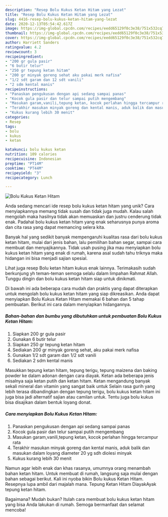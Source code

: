 ```yaml
---
description: "Resep Bolu Kukus Ketan Hitam yang Lezat"
title: "Resep Bolu Kukus Ketan Hitam yang Lezat"
slug: 4416-resep-bolu-kukus-ketan-hitam-yang-lezat
date: 2020-12-13T05:54:42.617Z
image: https://img-global.cpcdn.com/recipes/eedd65129f0c3e38/751x532cq70/bolu-kukus-ketan-hitam-foto-resep-utama.jpg
thumbnail: https://img-global.cpcdn.com/recipes/eedd65129f0c3e38/751x532cq70/bolu-kukus-ketan-hitam-foto-resep-utama.jpg
cover: https://img-global.cpcdn.com/recipes/eedd65129f0c3e38/751x532cq70/bolu-kukus-ketan-hitam-foto-resep-utama.jpg
author: Harriett Sanders
ratingvalue: 4.2
reviewcount: 3
recipeingredient:
- "200 gr gula pasir"
- "6 butir telur"
- "250 gr tepung ketan hitam"
- "200 gr minyak goreng sehat aku pakai merk nafisa"
- "1/2 sdt garam dan 12 sdt vanili"
- "2 sdm kental manis"
recipeinstructions:
- "Panaskan pengukusan dengan api sedang sampai panas"
- "Kocok gula pasir dan telur sampai putih mengembang"
- "Masukan garam,vanili,tepung ketan, kocok perlahan hingga tercampur rata"
- "Terakhir masukan minyak goreng dan kental manis, aduk balik dan masukan dalam loyang diameter 20 yg sdh diolesi minyak"
- "Kukus kurang lebih 30 menit"
categories:
- Resep
tags:
- bolu
- kukus
- ketan

katakunci: bolu kukus ketan 
nutrition: 109 calories
recipecuisine: Indonesian
preptime: "PT14M"
cooktime: "PT44M"
recipeyield: "3"
recipecategory: Lunch

---
```



![Bolu Kukus Ketan Hitam](https://img-global.cpcdn.com/recipes/eedd65129f0c3e38/751x532cq70/bolu-kukus-ketan-hitam-foto-resep-utama.jpg)

Anda sedang mencari ide resep bolu kukus ketan hitam yang unik? Cara menyiapkannya memang tidak susah dan tidak juga mudah. Kalau salah mengolah maka hasilnya tidak akan memuaskan dan justru cenderung tidak enak. Padahal bolu kukus ketan hitam yang enak seharusnya punya aroma dan cita rasa yang dapat memancing selera kita.

Banyak hal yang sedikit banyak mempengaruhi kualitas rasa dari bolu kukus ketan hitam, mulai dari jenis bahan, lalu pemilihan bahan segar, sampai cara membuat dan menyajikannya. Tidak usah pusing jika mau menyiapkan bolu kukus ketan hitam yang enak di rumah, karena asal sudah tahu triknya maka hidangan ini bisa menjadi sajian spesial.

Lihat juga resep Bolu ketan hitam kukus enak lainnya. Terimakasih sudah berkunjung yh teman-teman semoga selalu dalam limpahan Rahmat Allah. Tunggu dingin dan bolu kukus ketan hitam siap untuk dinikmati.


Di bawah ini ada beberapa cara mudah dan praktis yang dapat diterapkan untuk mengolah bolu kukus ketan hitam yang siap dikreasikan. Anda dapat menyiapkan Bolu Kukus Ketan Hitam memakai 6 bahan dan 5 tahap pembuatan. Berikut ini cara dalam menyiapkan hidangannya.

<!--inarticleads1-->

##### Bahan-bahan dan bumbu yang dibutuhkan untuk pembuatan Bolu Kukus Ketan Hitam:

1. Siapkan 200 gr gula pasir
1. Gunakan 6 butir telur
1. Siapkan 250 gr tepung ketan hitam
1. Sediakan 200 gr minyak goreng sehat, aku pakai merk nafisa
1. Gunakan 1/2 sdt garam dan 1/2 sdt vanili
1. Sediakan 2 sdm kental manis


Masukkan tepung ketan hitam, tepung terigu, tepung maizena dan baking powder ke dalam adonan dengan cara diayak. Ketan ada beberapa jenis misalnya saja ketan putih dan ketan hitam. Ketan mengandung banyak sekali mineral dan vitamin yang sangat baik untuk Selain rasa gurih yang lebih terasa dibandingkan dengan tepung terigu, bolu kukus ketan hitam ini juga bisa jadi alternatif sajian atau camilan untuk. Tentu juga bolu kukus bisa disajikan dalam bentuk loyang donat. 

<!--inarticleads2-->

##### Cara menyiapkan Bolu Kukus Ketan Hitam:

1. Panaskan pengukusan dengan api sedang sampai panas
1. Kocok gula pasir dan telur sampai putih mengembang
1. Masukan garam,vanili,tepung ketan, kocok perlahan hingga tercampur rata
1. Terakhir masukan minyak goreng dan kental manis, aduk balik dan masukan dalam loyang diameter 20 yg sdh diolesi minyak
1. Kukus kurang lebih 30 menit


Namun agar lebih enak dan khas rasanya, umumnya orang menambah bahan ketan hitam. Untuk membuat di rumah, langsung saja mulai dengan bahan sebagai berikut. Kali ini nyoba bikin Bolu kukus Ketan Hitam. Resepnya lupa ambil dari majalah mana. Tepung Ketan Hitam DiayakAyak tepung ketan hitam. 

Bagaimana? Mudah bukan? Itulah cara membuat bolu kukus ketan hitam yang bisa Anda lakukan di rumah. Semoga bermanfaat dan selamat mencoba!
